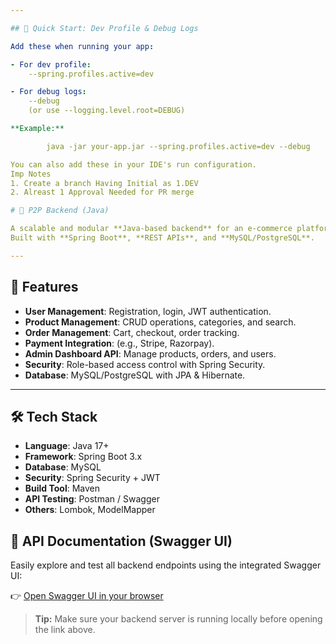 ```yaml
---

## 🚀 Quick Start: Dev Profile & Debug Logs

Add these when running your app:

- For dev profile:
	--spring.profiles.active=dev

- For debug logs:
	--debug
	(or use --logging.level.root=DEBUG)

**Example:**

		java -jar your-app.jar --spring.profiles.active=dev --debug

You can also add these in your IDE's run configuration.
Imp Notes 
1. Create a branch Having Initial as 1.DEV
2. Alreast 1 Approval Needed for PR merge

# 🛒 P2P Backend (Java)

A scalable and modular **Java-based backend** for an e-commerce platform, designed to handle product management, user authentication, orders, payments, and more.  
Built with **Spring Boot**, **REST APIs**, and **MySQL/PostgreSQL**.

---
```


## 📌 Features

- **User Management**: Registration, login, JWT authentication.
- **Product Management**: CRUD operations, categories, and search.
- **Order Management**: Cart, checkout, order tracking.
- **Payment Integration**: (e.g., Stripe, Razorpay).
- **Admin Dashboard API**: Manage products, orders, and users.
- **Security**: Role-based access control with Spring Security.
- **Database**: MySQL/PostgreSQL with JPA & Hibernate.

---

## 🛠 Tech Stack

- **Language**: Java 17+
- **Framework**: Spring Boot 3.x
- **Database**: MySQL
- **Security**: Spring Security + JWT
- **Build Tool**: Maven
- **API Testing**: Postman / Swagger
- **Others**: Lombok, ModelMapper


## 📖 API Documentation (Swagger UI)

Easily explore and test all backend endpoints using the integrated Swagger UI:

👉 [Open Swagger UI in your browser](http://localhost:8080/api/swagger-ui/index.html#/)

> **Tip:** Make sure your backend server is running locally before opening the link above.
